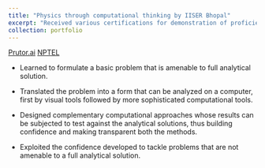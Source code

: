 ```yaml
---
title: "Physics through computational thinking by IISER Bhopal"
excerpt: "Received various certifications for demonstration of proficiency in wolfram language."
collection: portfolio
---
```

[Prutor.ai](https://1drv.ms/b/s!AllCcwLfbSCpiGDrspce8Vs66xvm?e=Tv2AID) [NPTEL](https://1drv.ms/b/s!AllCcwLfbSCpiF8sSit2A6gSzJ2p?e=mNdTDt)



* Learned to formulate a basic problem that is amenable to full analytical solution.

* Translated the problem into a form that can be analyzed on a computer, first by visual tools followed by
more sophisticated computational tools.

* Designed complementary computational approaches whose results can be subjected to test against the analytical solutions, thus building confidence and making transparent both the methods.

* Exploited the confidence developed to tackle problems that are not amenable to a full analytical solution.
